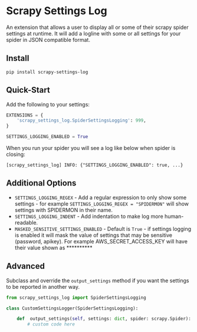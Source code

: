 # Scrapy Settings Log
An extension that allows a user to display all or some of their scrapy spider settings at runtime. 
It will add a logline with some or all settings for your spider in JSON compatible format.


## Install

`pip install scrapy-settings-log`

## Quick-Start

Add the following to your settings:

```python
EXTENSIONS = {
    'scrapy_settings_log.SpiderSettingsLogging': 999,
}

SETTINGS_LOGGING_ENABLED = True
```

When you run your spider you will see a log like below when spider is closing:

`[scrapy_settings_log] INFO: {"SETTINGS_LOGGING_ENABLED": true, ...}`

## Additional Options

* `SETTINGS_LOGGING_REGEX` - Add a regular expression to only show some settings - for example `SETTINGS_LOGGING_REGEX = "SPIDERMON"` will show settings with SPIDERMON in their name.
* `SETTINGS_LOGGING_INDENT` - Add indentation to make log more human-readable.
* `MASKED_SENSITIVE_SETTINGS_ENABLED` - Default is `True` - if settings logging is enabled it will mask the value of settings that may be sensitive (password, apikey). For example AWS_SECRET_ACCESS_KEY will have their value shown as **********

## Advanced

Subclass and override the `output_settings` method if you want the settings to be reported in another way.

```python
from scrapy_settings_log import SpiderSettingsLogging

class CustomSettingsLogger(SpiderSettingsLogging):

    def  output_settings(self, settings: dict, spider: scrapy.Spider):
        # custom code here
```
